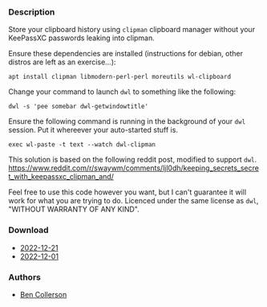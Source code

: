 ### Description
Store your clipboard history using `clipman` clipboard manager without your KeePassXC passwords leaking into clipman.

Ensure these dependencies are installed (instructions for debian, other distros are left as an exercise...):

    apt install clipman libmodern-perl-perl moreutils wl-clipboard

Change your command to launch `dwl` to something like the following:

    dwl -s 'pee somebar dwl-getwindowtitle'

Ensure the following command is running in the background of your `dwl` session. Put it whereever your auto-started stuff is.

    exec wl-paste -t text --watch dwl-clipman

This solution is based on the following reddit post, modified to support `dwl`. https://www.reddit.com/r/swaywm/comments/ljl0dh/keeping_secrets_secret_with_keepassxc_clipman_and/

Feel free to use this code however you want, but I can't guarantee it will work for what you are trying to do. Licenced under the same license as `dwl`, "WITHOUT WARRANTY OF ANY KIND".



### Download
- [2022-12-21](https://github.com/djpohly/dwl/compare/main...bencollerson:clipboard-manager.patch)
- [2022-12-01](https://github.com/djpohly/dwl/compare/main...bencollerson:94d0a21.patch)

### Authors
- [Ben Collerson](https://github.com/bencollerson)